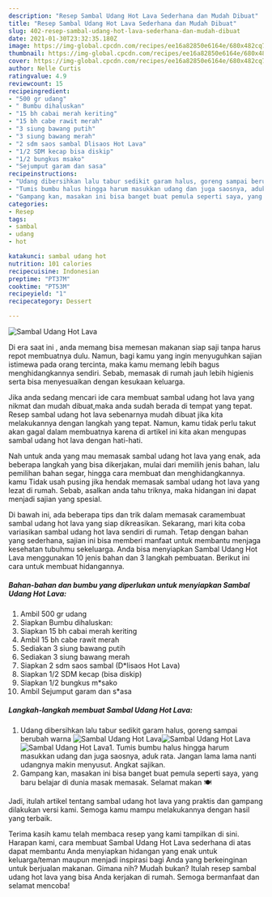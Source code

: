 ```yaml
---
description: "Resep Sambal Udang Hot Lava Sederhana dan Mudah Dibuat"
title: "Resep Sambal Udang Hot Lava Sederhana dan Mudah Dibuat"
slug: 402-resep-sambal-udang-hot-lava-sederhana-dan-mudah-dibuat
date: 2021-01-30T23:32:35.180Z
image: https://img-global.cpcdn.com/recipes/ee16a82850e6164e/680x482cq70/sambal-udang-hot-lava-foto-resep-utama.jpg
thumbnail: https://img-global.cpcdn.com/recipes/ee16a82850e6164e/680x482cq70/sambal-udang-hot-lava-foto-resep-utama.jpg
cover: https://img-global.cpcdn.com/recipes/ee16a82850e6164e/680x482cq70/sambal-udang-hot-lava-foto-resep-utama.jpg
author: Nelle Curtis
ratingvalue: 4.9
reviewcount: 15
recipeingredient:
- "500 gr udang"
- " Bumbu dihaluskan"
- "15 bh cabai merah keriting"
- "15 bh cabe rawit merah"
- "3 siung bawang putih"
- "3 siung bawang merah"
- "2 sdm saos sambal Dlisaos Hot Lava"
- "1/2 SDM kecap bisa diskip"
- "1/2 bungkus msako"
- "Sejumput garam dan sasa"
recipeinstructions:
- "Udang dibersihkan lalu tabur sedikit garam halus, goreng sampai berubah warna"
- "Tumis bumbu halus hingga harum masukkan udang dan juga saosnya, aduk rata. Jangan lama lama nanti udangnya makin menyusut. Angkat sajikan."
- "Gampang kan, masakan ini bisa banget buat pemula seperti saya, yang baru belajar di dunia masak memasak. Selamat makan 🍽️"
categories:
- Resep
tags:
- sambal
- udang
- hot

katakunci: sambal udang hot 
nutrition: 101 calories
recipecuisine: Indonesian
preptime: "PT37M"
cooktime: "PT53M"
recipeyield: "1"
recipecategory: Dessert

---
```



![Sambal Udang Hot Lava](https://img-global.cpcdn.com/recipes/ee16a82850e6164e/680x482cq70/sambal-udang-hot-lava-foto-resep-utama.jpg)

Di era  saat ini , anda memang bisa memesan makanan siap saji tanpa harus repot membuatnya dulu. Namun, bagi kamu yang ingin menyuguhkan sajian istimewa pada orang tercinta, maka kamu memang lebih bagus menghidangkannya sendiri. Sebab, memasak di rumah jauh lebih higienis serta bisa menyesuaikan dengan kesukaan keluarga.

Jika anda sedang mencari ide cara membuat sambal udang hot lava yang nikmat dan mudah dibuat,maka anda sudah berada di tempat yang tepat. Resep sambal udang hot lava  sebenarnya mudah dibuat jika kita melakukannya dengan langkah yang tepat. Namun, kamu tidak perlu takut akan gagal dalam membuatnya 
karena di artikel ini kita akan mengupas sambal udang hot lava dengan hati-hati.  



Nah untuk anda yang mau memasak sambal udang hot lava yang enak, ada beberapa langkah yang bisa dikerjakan, mulai dari memilih jenis bahan, lalu pemilihan bahan segar, hingga cara membuat dan menghidangkannya. kamu Tidak usah pusing jika hendak memasak sambal udang hot lava yang lezat di rumah. Sebab, asalkan anda  tahu triknya, maka hidangan ini dapat menjadi sajian yang spesial.

Di bawah ini, ada beberapa tips dan trik dalam memasak caramembuat sambal udang hot lava yang siap dikreasikan. Sekarang, mari kita coba variasikan sambal udang hot lava sendiri di rumah. Tetap dengan bahan yang sederhana, sajian ini bisa memberi manfaat untuk membantu menjaga kesehatan tubuhmu sekeluarga. Anda bisa menyiapkan Sambal Udang Hot Lava menggunakan 10 jenis bahan dan 3 langkah pembuatan. Berikut ini cara untuk membuat hidangannya.

<!--inarticleads1-->

##### Bahan-bahan dan bumbu yang diperlukan untuk menyiapkan Sambal Udang Hot Lava:

1. Ambil 500 gr udang
1. Siapkan  Bumbu dihaluskan:
1. Siapkan 15 bh cabai merah keriting
1. Ambil 15 bh cabe rawit merah
1. Sediakan 3 siung bawang putih
1. Sediakan 3 siung bawang merah
1. Siapkan 2 sdm saos sambal (D*lisaos Hot Lava)
1. Siapkan 1/2 SDM kecap (bisa diskip)
1. Siapkan 1/2 bungkus m*sako
1. Ambil Sejumput garam dan s*asa




<!--inarticleads2-->

##### Langkah-langkah membuat Sambal Udang Hot Lava:

1. Udang dibersihkan lalu tabur sedikit garam halus, goreng sampai berubah warna
<img src="https://img-global.cpcdn.com/steps/385bec11b6880594/160x128cq70/sambal-udang-hot-lava-langkah-memasak-1-foto.jpg" alt="Sambal Udang Hot Lava"><img src="https://img-global.cpcdn.com/steps/b134501caca98c59/160x128cq70/sambal-udang-hot-lava-langkah-memasak-1-foto.jpg" alt="Sambal Udang Hot Lava"><img src="https://img-global.cpcdn.com/steps/46cee975daed748f/160x128cq70/sambal-udang-hot-lava-langkah-memasak-1-foto.jpg" alt="Sambal Udang Hot Lava">1. Tumis bumbu halus hingga harum masukkan udang dan juga saosnya, aduk rata. Jangan lama lama nanti udangnya makin menyusut. Angkat sajikan.
1. Gampang kan, masakan ini bisa banget buat pemula seperti saya, yang baru belajar di dunia masak memasak. Selamat makan 🍽️




Jadi, itulah artikel tentang  sambal udang hot lava  yang praktis dan gampang dilakukan versi kami. Semoga kamu mampu melakukannya dengan hasil yang terbaik. 

Terima kasih kamu telah membaca resep yang kami tampilkan di sini. Harapan kami, cara membuat  Sambal Udang Hot Lava sederhana di atas dapat membantu Anda menyiapkan hidangan yang enak untuk keluarga/teman maupun menjadi inspirasi bagi Anda yang berkeinginan untuk berjualan makanan. Gimana nih? Mudah bukan? Itulah resep sambal udang hot lava yang bisa Anda kerjakan di rumah. Semoga bermanfaat dan selamat mencoba!

